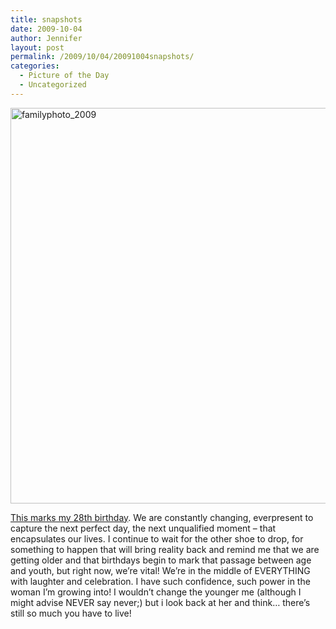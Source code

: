 ```yaml
---
title: snapshots
date: 2009-10-04
author: Jennifer
layout: post
permalink: /2009/10/04/20091004snapshots/
categories:
  - Picture of the Day
  - Uncategorized
---
```

<img title="familyphoto_2009" height="633" alt="familyphoto_2009" width="950" class="alignleft size-full wp-image-449" src="http://static.squarespace.com/static/50db6bb3e4b015296cd43789/50dfa5b1e4b0dc6320e0b5ea/50dfa5b2e4b0dc6320e0b732/1254641556000/?format=original" />

[This marks my 28th birthday](http://caseybowerphotography.com/blog/). We are constantly changing, everpresent to capture the next perfect day, the next unqualified moment &#8211; that encapsulates our lives. I continue to wait for the other shoe to drop, for something to happen that will bring reality back and remind me that we are getting older and that birthdays begin to mark that passage between age and youth, but right now, we&#8217;re vital! We&#8217;re in the middle of EVERYTHING with laughter and celebration. I have such confidence, such power in the woman I&#8217;m growing into! I wouldn&#8217;t change the younger me (although I might advise NEVER say never;) but i look back at her and think&#8230; there&#8217;s still so much you have to live!
